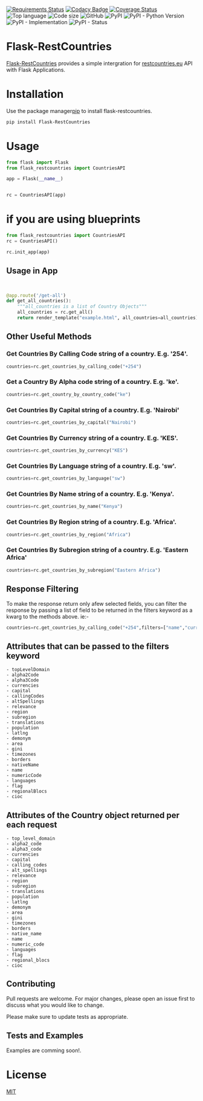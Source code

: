 [![Requirements Status](https://requires.io/github/allansifuna/Flask-RestCountries/requirements.svg?branch=main)](https://requires.io/github/allansifuna/Flask-RestCountries/requirements/?branch=main)
[![Codacy Badge](https://api.codacy.com/project/badge/Grade/95668732c0014077abf06e7826c1becf)](https://www.codacy.com/manual/allansifuna/Flask-RestCountries?utm_source=github.com&amp;utm_medium=referral&amp;utm_content=allansifuna/Flask-RestCountries&amp;utm_campaign=Badge_Grade)
[![Coverage Status](https://coveralls.io/repos/github/allansifuna/Flask-RestCountries/badge.svg?branch=main)](https://coveralls.io/github/allansifuna/Flask-RestCountries?branch=main)
![Top language](https://img.shields.io/github/languages/top/allansifuna/Flask-RestCountries)
![Code size](https://img.shields.io/github/languages/code-size/allansifuna/Flask-RestCountries?color=dark-green)
![GitHub](https://img.shields.io/github/license/allansifuna/Flask-RestCountries?color=dark-green)
![PyPI](https://img.shields.io/pypi/v/Flask-RestCountries)
![PyPI - Python Version](https://img.shields.io/pypi/pyversions/Flask-RestCountries?color=dark-green)
![PyPI - Implementation](https://img.shields.io/pypi/implementation/Flask-RestCountries?color=blue)
![PyPI - Status](https://img.shields.io/pypi/status/Flask-RestCountries)
# Flask-RestCountries
[Flask-RestCountries](https://pypi.org/project/Flask-RestCountries/) provides a simple intergration for [restcountries.eu](https://restcountries.eu) API with Flask Applications.

# Installation

Use the package manager[pip](https://pip.pypa.io/en/stable/) to install flask-restcountries.

```bash
pip install Flask-RestCountries
```

# Usage

```python
from flask import Flask
from flask_restcountries import CountriesAPI

app = Flask(__name__)


rc = CountriesAPI(app)
```


# if you are using blueprints
```python
from flask_restcountries import CountriesAPI
rc = CountriesAPI()

rc.init_app(app)
```

## Usage in App
```python


@app.route('/get-all')
def get_all_countries():
    """all_countries is a list of Country Objects"""
    all_countries = rc.get_all()
    return render_template("example.html", all_countries=all_countries)


```

## Other Useful Methods

### Get Countries By Calling Code string of a country. E.g. '254'.
```python
countries=rc.get_countries_by_calling_code("+254")
```

### Get a Country By Alpha code string of a country. E.g. 'ke'.
```python
countries=rc.get_country_by_country_code("ke")
```

### Get Countries By Capital string of a country. E.g. 'Nairobi'
```python
countries=rc.get_countries_by_capital("Nairobi")
```

### Get Countries By Currency string of a country. E.g. 'KES'.
```python
countries=rc.get_countries_by_currency("KES")
```

### Get Countries By Language string of a country. E.g. 'sw'.
```python
countries=rc.get_countries_by_language("sw")
```

### Get Countries By Name string of a country. E.g. 'Kenya'.
```python
countries=rc.get_countries_by_name("Kenya")
```

### Get Countries By Region string of a country. E.g. 'Africa'.
```python
countries=rc.get_countries_by_region("Africa")
```

### Get Countries By Subregion string of a country. E.g. 'Eastern Africa'
```python
countries=rc.get_countries_by_subregion("Eastern Africa")
```

## Response Filtering
To make the response return only afew selected fields, you can filter the response by passing a list
of field to be returned in the filters keyword as a kwarg to the methods above. ie:-

```python
countries=rc.get_countries_by_calling_code("+254",filters=["name","currencies","capital"])
```

## Attributes that can be passed to the filters keyword
    - topLevelDomain
    - alpha2Code
    - alpha3Code
    - currencies
    - capital
    - callingCodes
    - altSpellings
    - relevance
    - region
    - subregion
    - translations
    - population
    - latlng
    - demonym
    - area
    - gini
    - timezones
    - borders
    - nativeName
    - name
    - numericCode
    - languages
    - flag
    - regionalBlocs
    - cioc


## Attributes of the Country object returned per each request
    - top_level_domain
    - alpha2_code
    - alpha3_code
    - currencies
    - capital
    - calling_codes
    - alt_spellings
    - relevance
    - region
    - subregion
    - translations
    - population
    - latlng
    - demonym
    - area
    - gini
    - timezones
    - borders
    - native_name
    - name
    - numeric_code
    - languages
    - flag
    - regional_blocs
    - cioc

## Contributing
Pull requests are welcome. For major changes, please open an issue first to discuss what you would like to change.

Please make sure to update tests as appropriate.
## Tests and Examples

Examples are comming soon!.
# License
[MIT](https://github.com/allansifuna/Flask-RestCountries/blob/main/LICENSE)

